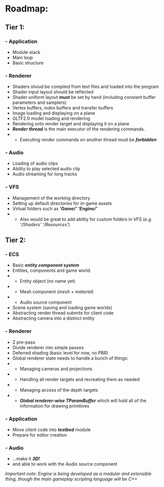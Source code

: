 Roadmap:
===============================
## Tier 1:

### - Application
* Module stack
* Main loop
* Basic structure

### - Renderer
* Shaders shoud be compiled from text files and loaded into the program
* Shader input layout should be reflected
* Shader uniform layout ***must*** be set by hand (including constant buffer parameters and samplers)
* Vertex buffers, index buffers and transfer buffers
* Image loading and displaying on a plane
* GLTF2.0 model loading and rendering
* Rendering onto render target and displaying it on a plane
* ***Render thread*** is the main executor of the rendering commands. 
* * Executing render commands on another thread must be ***forbidden***

### - Audio
* Loading of audio clips
* Ability to play selected audio clip
* Audio streaming for long tracks

### - VFS
* Management of the working directory
* Setting up default directories for in-game assets
* Virtual folders such as ***'Game/'*** ***'Engine/'*** 
* * Also would be great to add ability for custom folders in VFS (*e.g. '/Shaders' '/Resources'*)

## Tier 2:

### - ECS
* Basic ***entity component system***
* Entities, components and game world.
* * Entity object (no name yet)
* * Mesh component (*mesh + material*)
* * Audio source component
* Scene system (saving and loading game worlds)
* Abstracting render thread submits for client code
* Abstracting camera into a distinct entity

### - Renderer
* Z pre-pass
* Divide renderer into simple passes
* Deferred shading (basic level for now, no PBR)
* Global renderer state needs to handle a bunch of things:
* * Managing cameras and projections
* * Handling all render targets and recreating them as needed
* * Managing access of the depth targets
* * ***Global renderer-wise TParamBuffer*** which will hold all of the information for drawing primitives

### - Application
 * Move client code into ***testbed*** module
 * Prepare for editor creation

### - Audio

* ...make it ***3D!***
* and able to work with the Audio source component

*Important note: Engine is being developed as a modular and extensible thing, though the main gameplay scripting language will be C++*